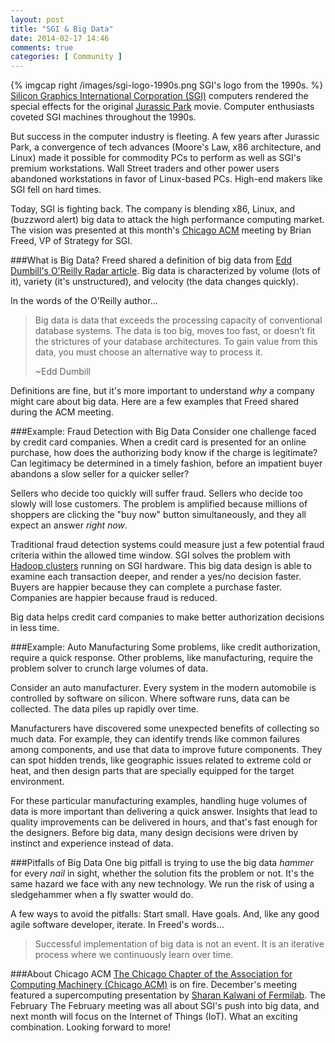 ```yaml
---
layout: post
title: "SGI & Big Data"
date: 2014-02-17 14:46
comments: true
categories: [ Community ]
---
```

{% imgcap right /images/sgi-logo-1990s.png SGI's logo from the 1990s. %}
[Silicon Graphics International Corporation (SGI)](http://sgi.com) computers rendered the special effects for the original [Jurassic Park](http://en.wikipedia.org/wiki/Jurassic_Park) movie. Computer enthusiasts coveted SGI machines throughout the 1990s. 

But success in the computer industry is fleeting. A few years after Jurassic Park, a convergence of tech advances (Moore's Law, x86 architecture, and Linux) made it possible for commodity PCs to perform as well as SGI's premium workstations. Wall Street traders and other power users abandoned workstations in favor of Linux-based PCs. High-end makers like SGI fell on hard times.

Today, SGI is fighting back. The company is blending x86, Linux, and (buzzword alert) big data to attack the high performance computing market. The vision was presented at this month's [Chicago ACM](http://www.meetup.com/chicagoacm/events/163287562/) meeting by Brian Freed, VP of Strategy for SGI.
<!--more-->
###What is Big Data?
Freed shared a definition of big data from [Edd Dumbill's O'Reilly Radar article](http://strata.oreilly.com/2012/01/what-is-big-data.html). Big data is characterized by volume (lots of it), variety (it's unstructured), and velocity (the data changes quickly).

In the words of the O'Reilly author...

>Big data is data that exceeds the processing capacity of conventional database systems. The data is too big, moves too fast, or doesn’t fit the strictures of your database architectures. To gain value from this data, you must choose an alternative way to process it.
>
> ~Edd Dumbill

Definitions are fine, but it's more important to understand _why_ a company might care about big data. Here are a few examples that Freed shared during the ACM meeting.

###Example: Fraud Detection with Big Data
Consider one challenge faced by credit card companies. When a credit card is presented for an online purchase, how does the authorizing body know if the charge is legitimate? Can legitimacy be determined in a timely fashion, before an impatient buyer abandons a slow seller for a quicker seller?  

Sellers who decide too quickly will suffer fraud. Sellers who decide too slowly will lose customers. The problem is amplified because millions of shoppers are clicking the "buy now" button simultaneously, and they all expect an answer _right now_.  

Traditional fraud detection systems could measure just a few potential fraud criteria within the allowed time window. SGI solves the problem with [Hadoop clusters](http://hadoop.apache.org/) running on SGI hardware. This big data design is able to examine each transaction deeper, and render a yes/no decision faster. Buyers are happier because they can complete a purchase faster. Companies are happier because fraud is reduced.

Big data helps credit card companies to make better authorization decisions in less time.

###Example: Auto Manufacturing
Some problems, like credit authorization, require a quick response.  Other problems, like manufacturing, require the problem solver to crunch large volumes of data.

Consider an auto manufacturer. Every system in the modern automobile is controlled by software on silicon. Where software runs, data can be collected. The data piles up rapidly over time.

Manufacturers have discovered some unexpected benefits of collecting so much data. For example, they can identify trends like common failures among components, and use that data to improve future components. They can spot hidden trends, like geographic issues related to extreme cold or heat, and then design parts that are specially equipped for the target environment.

For these particular manufacturing examples, handling huge volumes of data is more important than delivering a quick answer. Insights that lead to quality improvements can be delivered in hours, and that's fast enough for the designers. Before big data, many design decisions were driven by instinct and experience instead of data.

###Pitfalls of Big Data
One big pitfall is trying to use the big data _hammer_ for every _nail_ in sight, whether the solution fits the problem or not. It's the same hazard we face with any new technology. We run the risk of using a sledgehammer when a fly swatter would do. 

A few ways to avoid the pitfalls: Start small. Have goals. And, like any good agile software developer, iterate. In Freed's words...

>Successful implementation of big data is not an event. It is an iterative process where we continuously learn over time.

###About Chicago ACM
[The Chicago Chapter of the Association for Computing Machinery (Chicago ACM)](http://www.meetup.com/chicagoacm/) is on fire. December's meeting featured a supercomputing presentation by [Sharan Kalwani of Fermilab](/blog/2013/12/12/high-performance-computing-at-acm/). The February The February meeting was all about SGI's push into big data, and next month will focus on the Internet of Things (IoT). What an exciting combination. Looking forward to more!
